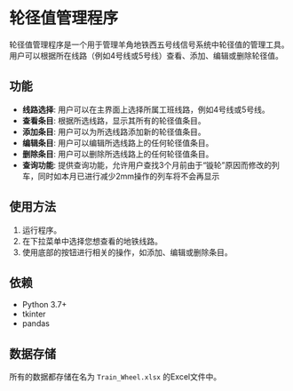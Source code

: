 

# 轮径值管理程序

轮径值管理程序是一个用于管理羊角地铁西五号线信号系统中轮径值的管理工具。用户可以根据所在线路（例如4号线或5号线）查看、添加、编辑或删除轮径值。

## 功能

- **线路选择**: 用户可以在主界面上选择所属工班线路，例如4号线或5号线。
- **查看条目**: 根据所选线路，显示其所有的轮径值条目。
- **添加条目**: 用户可以为所选线路添加新的轮径值条目。
- **编辑条目**: 用户可以编辑所选线路上的任何轮径值条目。
- **删除条目**: 用户可以删除所选线路上的任何轮径值条目。
- **查询功能**: 提供查询功能，允许用户查找3个月前由于“镟轮”原因而修改的列车，同时如本月已进行减少2mm操作的列车将不会再显示

## 使用方法

1. 运行程序。
2. 在下拉菜单中选择您想查看的地铁线路。
3. 使用底部的按钮进行相关的操作，如添加、编辑或删除条目。

## 依赖

- Python 3.7+
- tkinter
- pandas

## 数据存储

所有的数据都存储在名为 `Train_Wheel.xlsx` 的Excel文件中。



